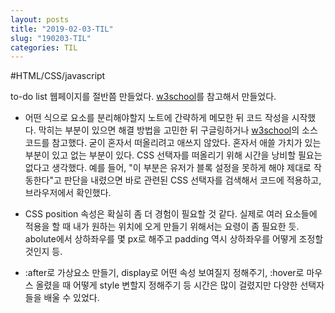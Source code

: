 ```yaml
---
layout: posts
title: "2019-02-03-TIL"
slug: "190203-TIL"
categories: TIL
---
```


#HTML/CSS/javascript

to-do list 웹페이지를 절반쯤 만들었다. [w3school]를 참고해서 만들었다. 

* 어떤 식으로 요소를 분리해야할지 노트에 간략하게 메모한 뒤 코드 작성을 시작했다. 막히는 부분이 있으면 해결 방법을 고민한 뒤 구글링하거나 [w3school]의 소스코드를 참고했다. 굳이 혼자서 떠올리려고 애쓰지 않았다. 혼자서 애쓸 가치가 있는 부분이 있고 없는 부분이 있다. CSS 선택자를 떠올리기 위해 시간을 낭비할 필요는 없다고 생각했다. 예를 들어, "이 부분은 유저가 블록 설정을 못하게 해야 제대로 작동한다"고 판단을 내렸으면 바로 관련된 CSS 선택자를 검색해서 코드에 적용하고, 브라우저에서 확인했다.


* CSS position 속성은 확실히 좀 더 경험이 필요할 것 같다. 실제로 여러 요소들에 적용을 할 때 내가 원하는 위치에 오게 만들기 위해서는 요령이 좀 필요한 듯. abolute에서 상하좌우를 몇 px로 해주고 padding 역시 상하좌우를 어떻게 조정할 것인지 등. 


* :after로 가상요소 만들기, display로 어떤 속성 보여질지 정해주기, :hover로 마우스 올렸을 때 어떻게 style 변할지 정해주기 등 시간은 많이 걸렸지만 다양한 선택자들을 배울 수 있었다. 

[w3school]: https://www.w3schools.com/howto/howto_js_todolist.asp "todolist 만들기"